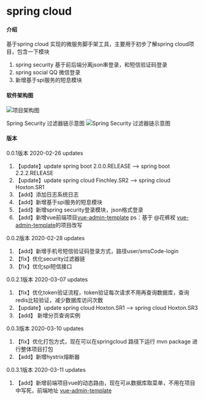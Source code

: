 # spring cloud

#### 介绍
基于spring cloud 实现的微服务脚手架工具，主要用于初步了解spring cloud项目，包含一下模块
1. spring security 基于前后端分离json串登录，和短信验证码登录
2. spring social QQ 微信登录
3. 新增基于spi服务的短息模块

#### 软件架构图
![项目架构图](https://images.gitee.com/uploads/images/2020/0307/142228_9cd47c8b_2025409.png "项目大体架构图.png")

Spring Security 过滤器链示意图
![Spring Security 过滤器链示意图](https://images.gitee.com/uploads/images/2020/0219/185107_c429d896_2025409.png "过滤器示意图.png")

#### 版本

0.0.1版本 2020-02-26 updates
1. 【update】update spring boot 2.0.0.RELEASE --> spring boot 2.2.2.RELEASE
2. 【update】update spring cloud Finchley.SR2 --> spring cloud Hoxton.SR1
3. 【add】添加日志系统日志
4. 【add】新增基于spi服务的短息模块
5. 【add】新增spring security登录模块，json格式登录
6. 【add】新增vue前端项目[vue-admin-template](http://gitee.com/liaofuxing/vue-admin-template) ps：基于 @花裤衩 [vue-admin-template](https://gitee.com/panjiachen/vue-admin-template.git)的项目改写

0.0.2版本 2020-02-28 updates
1. 【add】新增手机号短信验证码登录方式，路径user/smsCode-login
2. 【fix】优化security过滤器链
3. 【fix】优化spi短信接口

0.0.2.1版本 2020-03-07 updates
1. 【fix】优化token验证流程，token验证每次请求不用再查询数据库，查询redis比较验证，减少数据库访问次数
2. 【update】update spring cloud Hoxton.SR1 --> spring cloud Hoxton.SR3
3. 【add】 新增分页查询实例

0.0.3版本 2020-03-10 updates
1. 【fix】优化打包方式，现在可以在springcloud 路径下运行 mvn package 进行整体项目打包
2. 【add】新增hystrix熔断器

0.0.3.1版本 2020-03-11 updates
1. 【add】新增前端项目vue的动态路由，现在可从数据库取菜单，不用在项目中写死，前端地址
[vue-admin-template](http://gitee.com/liaofuxing/vue-admin-template)
